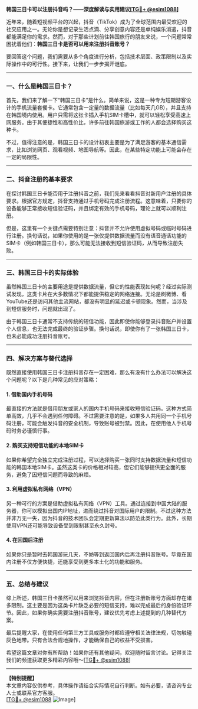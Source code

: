**韩国三日卡可以注册抖音吗？——深度解读与实用建议[[TG💪+ @esim1088](https://t.me/s/esim1088)]**

近年来，随着短视频平台的兴起，抖音（TikTok）成为了全球范围内最受欢迎的社交应用之一。无论你是想记录生活点滴、分享创意内容还是单纯娱乐消遣，抖音都能满足你的需求。然而，对于那些计划前往韩国旅行的朋友来说，一个问题常常困扰着他们：**韩国三日卡是否可以用来注册抖音账号？**

要回答这个问题，我们需要从多个角度进行分析，包括技术层面、政策限制以及实际操作中的可行性。接下来，让我们一步步揭开谜底。

---

### **一、什么是韩国三日卡？**
首先，我们来了解一下“韩国三日卡”是什么。简单来说，这是一种专为短期游客设计的手机流量套餐卡。它通常包含一定量的数据流量（比如每天几GB），并且支持在韩国境内使用。用户只需将这张卡插入手机SIM卡槽中，就可以轻松享受高速上网服务。由于其便捷性和高性价比，许多前往韩国旅游或工作的人都会选择购买这种卡。

不过，值得注意的是，韩国三日卡的设计初衷主要是为了满足游客的基本通信需求，比如浏览网页、观看视频、地图导航等。因此，在某些特定功能上可能会存在一定的局限性。

---

### **二、抖音注册的基本要求**
在探讨韩国三日卡能否用于注册抖音之前，我们先来看看抖音对新用户注册的具体要求。根据官方规定，抖音支持通过手机号码完成注册流程。这意味着，只要你的设备能够正常接收短信验证码，并且绑定有效的手机号码，理论上就可以顺利注册。

但是，这里有一个关键点需要特别注意：抖音并不允许使用虚拟号码或临时号码进行注册。换句话说，如果你使用的是一张仅提供数据流量而没有语音通话功能的SIM卡（例如韩国三日卡），那么可能无法接收到短信验证码，从而导致注册失败。

---

### **三、韩国三日卡的实际体验**
虽然韩国三日卡的主要用途是提供数据流量，但它的性能表现如何呢？经过实际测试发现，这类卡片在大多数情况下都能提供稳定的网络连接。无论是刷微博、看YouTube还是访问其他主流网站，都没有明显的延迟或卡顿现象。然而，当涉及到短信服务时，问题就出现了。

由于韩国三日卡通常不支持传统的短信功能，因此即使你能够登录抖音账户并设置个人信息，也无法完成最终的验证步骤。换句话说，即使你有了一张韩国三日卡，也未必能成功注册抖音账号。

---

### **四、解决方案与替代选择**
既然直接使用韩国三日卡注册抖音存在一定困难，那么有没有什么办法可以解决这个问题呢？以下是几种常见的应对策略：

#### **1. 借助国内手机号码**
最直接的方法就是借用朋友或家人的国内手机号码来接收短信验证码。这种方式简单高效，几乎不会遇到任何障碍。不过需要注意的是，如果多人共用同一个手机号码注册，可能会触发抖音的安全机制，导致账号被封禁。因此，在使用他人手机号码时务必谨慎行事。

#### **2. 购买支持短信功能的本地SIM卡**
如果你希望完全独立完成注册过程，可以选择购买一张同时支持数据流量和短信功能的韩国本地SIM卡。虽然这类卡的价格相对较高，但它们能够提供更全面的服务，避免了因短信问题而导致的麻烦。

#### **3. 利用虚拟私有网络（VPN）**
另一种可行的方案是借助虚拟私有网络（VPN）工具。通过连接到中国大陆的服务器，你可以模拟出国内IP地址，进而绕过抖音对国际用户的限制。不过这种方法并非万无一失，因为抖音的技术团队会定期更新算法以防范此类行为。此外，长期使用VPN还可能导致设备受到限制甚至永久封号。

#### **4. 在回国后注册**
如果你只是暂时去韩国游玩几天，不妨等到返回国内后再注册抖音账号。毕竟在国内注册不仅方便快捷，还能享受到更多本土化的功能和服务。

---

### **五、总结与建议**
综上所述，韩国三日卡虽然可以用来浏览抖音内容，但在注册新账号方面却存在诸多限制。这主要是因为这类卡片缺乏必要的短信支持，难以完成最后的身份验证环节。因此，如果你确实需要注册抖音账号，建议优先考虑上述提到的几种替代方案。

最后提醒大家，在使用任何第三方工具或服务时都应遵守相关法律法规，切勿触碰灰色地带。只有合法合规地操作，才能确保自己的权益不受损害。

希望这篇文章对你有所帮助！如果你还有其他疑问，欢迎随时留言讨论。记得关注我们的频道获取更多精彩内容哦～[[TG💪+ @esim1088](https://t.me/s/esim1088)]

---

**【特别提醒】**  
本文章内容仅供参考，具体操作请结合实际情况自行判断。如有必要，请咨询专业人士或联系官方客服。  
[[TG💪+ @esim1088](https://t.me/s/esim1088) ![Image](https://i.postimg.cc/4NQfJmqS/Snipaste-2025-05-13-00-14-12.png)]